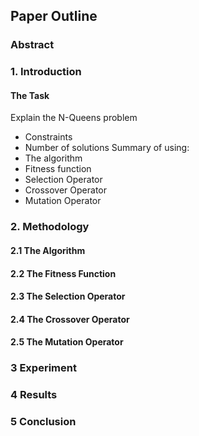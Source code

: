 ## Paper Outline

### Abstract
### 1. Introduction
#### The Task
Explain the N-Queens problem
- Constraints
- Number of solutions
Summary of using:
- The algorithm
- Fitness function
- Selection Operator
- Crossover Operator
- Mutation Operator
### 2. Methodology
#### 2.1 The Algorithm
#### 2.2 The Fitness Function
#### 2.3 The Selection Operator
#### 2.4 The Crossover Operator
#### 2.5 The Mutation Operator
### 3 Experiment
### 4 Results
### 5 Conclusion
